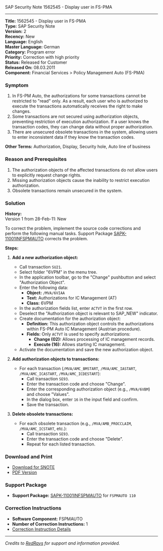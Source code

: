 SAP Security Note 1562545 - Display user in FS-PMA

---

**Title:** 1562545 - Display user in FS-PMA  
**Type:** SAP Security Note  
**Version:** 2  
**Recency:** New  
**Language:** English  
**Master Language:** German  
**Category:** Program error  
**Priority:** Correction with high priority  
**Status:** Released for Customer  
**Released On:** 08.03.2011  
**Component:** Financial Services > Policy Management Auto (FS-PMA)

### Symptom
1. In FS-PM Auto, the authorizations for some transactions cannot be restricted to "read" only. As a result, each user who is authorized to execute the transactions automatically receives the right to make changes.
2. Some transactions are not secured using authorization objects, preventing restriction of execution authorization. If a user knows the transaction codes, they can change data without proper authorization.
3. There are unsecured obsolete transactions in the system, allowing users to enter inconsistent data if they know the transaction codes.

**Other Terms:** Authorization, Display, Security hole, Auto line of business

### Reason and Prerequisites
1. The authorization objects of the affected transactions do not allow users to explicitly request change rights.
2. Missing authorization objects cause the inability to restrict execution authorization.
3. Obsolete transactions remain unsecured in the system.

### Solution

**History:**  
Version 1 from 28-Feb-11: New

To correct the problem, implement the source code corrections and perform the following manual tasks. Support Package [SAPK-11001INFSPMAUTO](https://me.sap.com/supportpackage/SAPK-11001INFSPMAUTO) corrects the problem.

**Steps:**

1. **Add a new authorization object:**
   - Call transaction `SU21`.
   - Select folder "6VPM" in the menu tree.
   - In the application toolbar, go to the "Change" pushbutton and select "Authorization Object".
   - Enter the following data:
     - **Object:** `/MVA/6VIAA`
     - **Text:** Authorizations for IC Management (AT)
     - **Class:** 6VPM
   - In the authorization fields list, enter `ACTVT` in the first row.
   - Deselect the "Authorization object is relevant to SAP_NEW" indicator.
   - Create documentation for the authorization object:
     - **Definition:** This authorization object controls the authorizations within FS-PM Auto IC Management (Austrian procedure).
     - **Fields:** Only `ACTVT` is used to specify authorizations:
       - **Change (02):** Allows processing of IC management records.
       - **Execute (16):** Allows starting IC management.
   - Activate the documentation and save the new authorization object.

2. **Add authorization objects to transactions:**
   - For each transaction (`/MVA/AMC_BMSTART`, `/MVA/AMC_IASTART`, `/MVA/AMC_ICASTART`, `/MVA/AMC_ICDESTART`):
     - Call transaction `SE93`.
     - Enter the transaction code and choose "Change".
     - Enter the corresponding authorization object (e.g., `/MVA/6VBM`) and choose "Values".
     - In the dialog box, enter `16` in the input field and confirm.
     - Save the transaction.

3. **Delete obsolete transactions:**
   - For each obsolete transaction (e.g., `/MVA/AMB_PROCCLAIM`, `/MVA/AMC_ICSTART`, etc.):
     - Call transaction `SE93`.
     - Enter the transaction code and choose "Delete".
     - Repeat for each listed transaction.

### Download and Print
- [Download for SNOTE](https://notesdownloads.sap.com/note/0040000009268202017)
- [PDF Version](https://userapps.support.sap.com/sap/support/sfm/notes/print/0001562545?language=en-US&token=E5C6372085E5DD707C430431FD17D96E)

### Support Package
- **Support Package:** [SAPK-11001INFSPMAUTO](https://me.sap.com/supportpackage/SAPK-11001INFSPMAUTO) for `FSPMAUTO 110`

### Correction Instructions
- **Software Component:** FSPMAUTO
- **Number of Correction Instructions:** 1
- [Correction Instruction Details](https://me.sap.com/corrins/0001562545/8463)

---

*Credits to [RedRays](https://redrays.io) for support and information provided.*